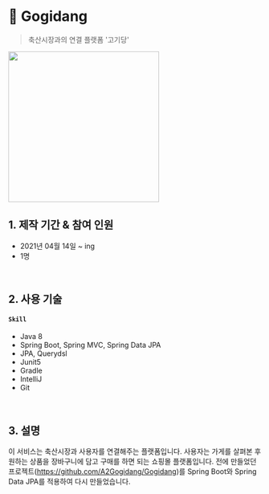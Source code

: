 # :pushpin: Gogidang
>축산시장과의 연결 플랫폼 '고기당' 
<img width="300" src="https://user-images.githubusercontent.com/48114064/108027719-f8a15180-706d-11eb-80fe-7641f382d5a2.png">

</br>

## 1. 제작 기간 & 참여 인원
- 2021년 04월 14일 ~ ing
- 1명

</br>

## 2. 사용 기술
#### `Skill`
- Java 8
- Spring Boot, Spring MVC, Spring Data JPA
- JPA, Querydsl
- Junit5
- Gradle
- IntelliJ
- Git

</br>

## 3. 설명
이 서비스는 축산시장과 사용자를 연결해주는 플랫폼입니다. 
사용자는 가게를 살펴본 후 원하는 상품을 장바구니에 담고 구매를 하면 되는 쇼핑몰 플랫폼입니다.
전에 만들었던 프로젝트(https://github.com/A2Gogidang/Gogidang)를 Spring Boot와 Spring Data JPA를 적용하여 다시 만들었습니다.
